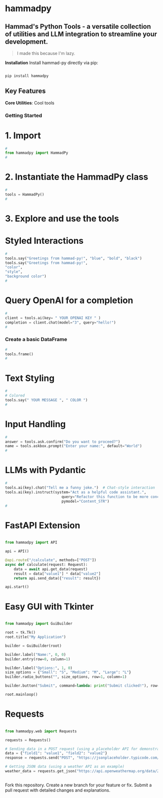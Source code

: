 # hammadpy
## Hammad's Python Tools - a versatile collection of utilities and LLM integration to streamline your development.

> I made this because I'm lazy.

**Installation**
Install hammad-py directly via pip:

```bash

pip install hammadpy

```

## Key Features

**Core Utilities**: Cool tools

### Getting Started

# 1. Import

```python
#
from hammadpy import HammadPy
#
```

# 2. Instantiate the HammadPy class

```python
#
tools = HammadPy()
#
```

# 3. Explore and use the tools

# Styled Interactions

```python
#
tools.say("Greetings from hammad-py!", "blue", "bold", "black")
tools.say("Greetings from hammad-py!",
"color",
"style",
"background color")
#
```

# Query OpenAI for a completion 

```python
#
client = tools.ai(key= " YOUR OPENAI KEY " )
completion = client.chat(model="3", query="hello!")
#
```

### Create a basic DataFrame

```python
#
tools.frame()
#
```

# Text Styling

```python
#
# Colored
tools.say(" YOUR MESSAGE ", " COLOR ")
#
```

# Input Handling

```python
#
answer = tools.ask.confirm("Do you want to proceed?")
name = tools.askbox.prompt("Enter your name:", default="World")
#
```

# LLMs with Pydantic

```python
#
tools.ai(key).chat("Tell me a funny joke.")  # Chat-style interaction
tools.ai(key).instruct(system="Act as a helpful code assistant.",
                          query="Refactor this function to be more concise."
                          pymodel="Content_STR")
#
```

# FastAPI Extension

```python

from hammadpy import API

api = API() 

@api.route("/calculate", methods=["POST"])
async def calculate(request: Request):
    data = await api.get_data(request) 
    result = data["value1"] * data["value2"] 
    return api.send_data({"result": result}) 

api.start() 

```

# Easy GUI with Tkinter

```python

from hammadpy import GuiBuilder

root = tk.Tk()
root.title("My Application")

builder = GuiBuilder(root)

builder.label("Name:", 0, 0) 
builder.entry(row=0, column=1) 

builder.label("Options:", 1, 0) 
size_options = {"Small": "S", "Medium": "M", "Large": "L"}
builder.radio_buttons("", size_options, row=1, column=1) 

builder.button("Submit", command=lambda: print("Submit clicked!"), row=2, column=0) 

root.mainloop() 

```

# Requests

```python

from hammadpy.web import Requests

requests = Requests()

# Sending data in a POST request (using a placeholder API for demonstration)
data = {"field1": "value1", "field2": "value2"}
response = requests.send("POST", "https://jsonplaceholder.typicode.com/posts", json=data) 

# Getting JSON data (using a weather API as an example)
weather_data = requests.get_json("https://api.openweathermap.org/data/2.5/weather?q=London&appid=YOUR_API_KEY") 

```

## 

Fork this repository.
Create a new branch for your feature or fix.
Submit a pull request with detailed changes and explanations.
